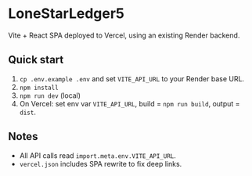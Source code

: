 # LoneStarLedger5

Vite + React SPA deployed to Vercel, using an existing Render backend.

## Quick start
1. `cp .env.example .env` and set `VITE_API_URL` to your Render base URL.
2. `npm install`
3. `npm run dev` (local)
4. On Vercel: set env var `VITE_API_URL`, build = `npm run build`, output = `dist`.

## Notes
- All API calls read `import.meta.env.VITE_API_URL`.
- `vercel.json` includes SPA rewrite to fix deep links.
